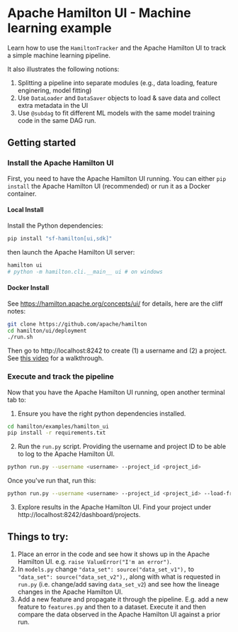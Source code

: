 # Apache Hamilton UI - Machine learning example

Learn how to use the `HamiltonTracker` and the Apache Hamilton UI to track a simple machine learning pipeline.

It also illustrates the following notions:

1. Splitting a pipeline into separate modules (e.g., data loading, feature enginering, model fitting)
2. Use `DataLoader` and `DataSaver` objects to load & save data and collect extra metadata in the UI
3. Use `@subdag` to fit different ML models with the same model training code in the same DAG run.


## Getting started
### Install the Apache Hamilton UI

First, you need to have the Apache Hamilton UI running. You can either `pip install` the Apache Hamilton UI (recommended) or run it as a Docker container.

#### Local Install
Install the Python dependencies:

```bash
pip install "sf-hamilton[ui,sdk]"
```
then launch the Apache Hamilton UI server:
```bash
hamilton ui
# python -m hamilton.cli.__main__ ui # on windows
```

#### Docker Install

See https://hamilton.apache.org/concepts/ui/ for details, here are the cliff notes:

```bash
git clone https://github.com/apache/hamilton
cd hamilton/ui/deployment
./run.sh
```
Then go to http://localhost:8242 to create (1) a username and (2) a project.
See [this video](https://youtu.be/DPfxlTwaNsM) for a walkthrough.

### Execute and track the pipeline

Now that you have the Apache Hamilton UI running, open another terminal tab to:

1. Ensure you have the right python dependencies installed.
```bash
cd hamilton/examples/hamilton_ui
pip install -r requirements.txt
```

2. Run the `run.py` script. Providing the username and project ID to be able to log to the Apache Hamilton UI.
```bash
python run.py --username <username> --project_id <project_id>
```
Once you've run that, run this:
```bash
python run.py --username <username> --project_id <project_id> --load-from-parquet
```

3. Explore results in the Apache Hamilton UI. Find your project under http://localhost:8242/dashboard/projects.

## Things to try:

1. Place an error in the code and see how it shows up in the Apache Hamilton UI. e.g. `raise ValueError("I'm an error")`.
2. In `models.py` change `"data_set": source("data_set_v1"),` to `"data_set": source("data_set_v2"),`, along with
what is requested in `run.py` (i.e. change/add saving `data_set_v2`) and see how the lineage changes in the Apache Hamilton UI.
3. Add a new feature and propagate it through the pipeline. E.g. add a new feature to `features.py` and then to a dataset.
Execute it and then compare the data observed in the Apache Hamilton UI against a prior run.
